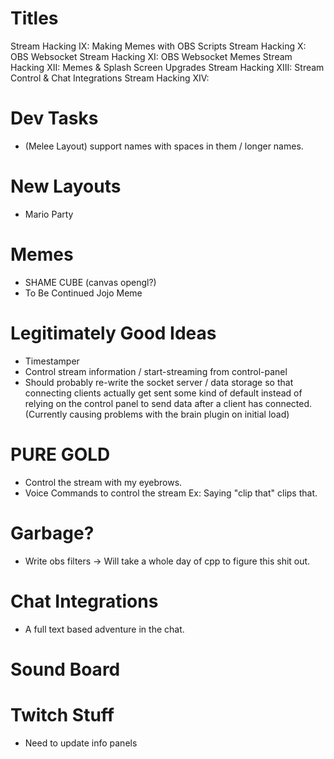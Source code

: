 Titles
======
Stream Hacking IX: Making Memes with OBS Scripts
Stream Hacking X: OBS Websocket
Stream Hacking XI: OBS Websocket Memes
Stream Hacking XII: Memes & Splash Screen Upgrades
Stream Hacking XIII: Stream Control & Chat Integrations
Stream Hacking XIV:

Dev Tasks
==========
* (Melee Layout) support names with spaces in them / longer names.

New Layouts
===========
* Mario Party

Memes
======
* SHAME CUBE (canvas opengl?)
* To Be Continued Jojo Meme

Legitimately Good Ideas
========================
* Timestamper
* Control stream information / start-streaming from control-panel
* Should probably re-write the socket server / data storage so that connecting
  clients actually get sent some kind of default instead of relying on the
  control panel to send data after a client has connected. (Currently causing
    problems with the brain plugin on initial load)

PURE GOLD
==========
* Control the stream with my eyebrows.
* Voice Commands to control the stream Ex: Saying "clip that" clips that.

Garbage?
========
* Write obs filters -> Will take a whole day of cpp to figure this shit out.

Chat Integrations
=================
* A full text based adventure in the chat.

Sound Board
============

Twitch Stuff
=============
* Need to update info panels
